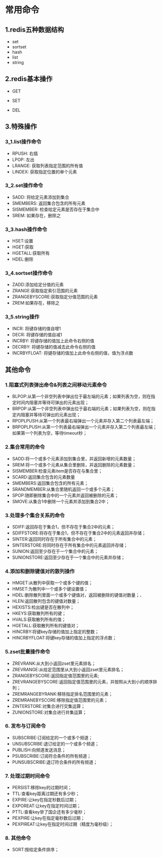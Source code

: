 # 常用命令
## 1.redis五种数据结构
- set
- sortset
- hash
- list
- string



## 2.redis基本操作

- GET

- SET

- DEL



## 3.特殊操作

### 3_1.list操作命令
- RPUSH: 右插
- LPOP: 左出
- LRANGE: 获取列表指定范围的所有值
- LINDEX: 获取指定位置的单个元素

### 3_2.set操作命令
- SADD: 将给定元素添加到集合
- SMEMBERS: 返回集合包含的所有元素
- SISMEMBER: 检查给定元素是否存在于集合中
- SREM: 如果存在，删除之

### 3_3.hash操作命令
- HSET:设置
- HGET:获取
- HGETALL:获取所有
- HDEL:删除

### 3_4.sortset操作命令
- ZADD:添加给定分值的元素
- ZRANGE:获取指定索引范围的元素
- ZRANGEBYSCORE:获取指定分值范围的元素
- ZREM:如果存在，移除之

### 3_5.string操作
- INCR: 将键存储的值自增1
- DECR: 将键存储的值自减1
- INCRBY: 将键存储的值加上此命令右侧的值
- DECRBY: 将键存储的值减去此命令右侧的值
- INCRBYFLOAT: 将键存储的值加上此命令右侧的值，值为浮点数



## 其他命令

### 1.阻塞式列表弹出命令&列表之间移动元素命令
-  BLPOP:从第一个非空列表中弹出位于最左端的元素；如果列表为空，则在指定时间内阻塞并等待可弹出的元素出现；
- BRPOP:从第一个非空列表中弹出位于最右端的元素；如果列表为空，则在指定内阻塞并等待可弹出的元素出现；
- RPOPLPUSH:从第一个列表最右端弹出一个元素并存入第二个列表最左端；
- BRPOPLPUSH:从第一个列表最右端弹出一个元素并存入第二个列表最左端；如果第一个列表为空，等待timeout秒；

### 2.集合常用的命令
- SADD:将一个或多个元素添加到集合里，并返回新增的元素数量；
- SREM:将一个或多个元素从集合里删除，并返回删除的元素数量；
- SISMEMBER:检查元素item是否存在与集合里；
- SCARD:返回集合包含的元素数量
- SMEMBERS:返回集合包含的所有元素；
- SRANDMEMBER:从集合里随机返回一个或多个元素；
- SPOP:随即删除集合中的一个元素并返回被删除的元素；
- SMOVE:从集合1中删除一个元素并添加到集合2中；

### 3.处理多个集合关系的命令
- SDIFF:返回存在于集合1，但不存在于集合2中的元素；
- SDIFFSTORE:将存在于集合1，但不存在于集合2中的元素返回并存储；
- SINTER:返回同时存在于所有集合中的元素；
- SINTERSTORE:将同时存在于所有集合中的元素返回并存储；
- SUNION:返回至少存在于一个集合中的元素；
- SUNIONSTORE:返回至少存在于一个集合中的元素并存储；

### 4.添加和删除键值对的散列操作
- HMGET:从散列中获取一个或多个键的值；
- HMSET:为散列中一个或多个键设置值；
- HDEL:删除散列里面一个或多个键值对，返回被删除的键值对数量；、
- HLEN:返回散列包含的键值对数量；
- HEXISTS:检出键是否在散列中；
- HKEYS:获取散列所有的键；
- HVALS:获取散列所有的值；
- HGETALL:获取散列所有的键值对；
- HINCRBY:将键key存储的值加上指定的整数；
- HINCRBYFLOAT:将键key存储的值加上指定的浮点数；

### 5.zset批量操作命令
- ZREVRANK:从大到小返回zset里元素排名；
- ZREVRANGE:从给定范围里从大到小返回zset里元素排名；
- ZRANGEBYSCORE:返回指定值范围里的元素;
- ZREVRANGEBYSCORE:返回指定值范围里的元素，并按照从大到小的顺序排列；
- ZREMRANGEBYRANK:移除指定排名范围里的元素；
- ZREMRANEBYSCORE:移除指定值范围里的元素；
- ZINTERSTORE:对集合进行交集运算；
- ZUNIONSTORE:对集合进行并集运算；

### 6. 发布与订阅命令
- SUBSCRIBE:订阅给定的一个或多个频道；
- UNSUBSCRIBE:退订给定的一个或多个频道；
- PUBLISH:向频道发送消息；
- PSUBSCRIBE:订阅符合条件的所有频道；
- PUNSUBSCRIBE:退订符合条件的所有频道；

### 7. 处理过期时间命令
- PERSIST:移除key的过期时间；
- TTL:查看key距离过期还有多少秒；
- EXPIRE:让key在指定秒数后过期；
- EXPOREAT:让key在指定时间过期；
- PTTL:查看key举了国企还有多少毫秒；
- PEXPIRE:让key在指定毫秒数后过期；
- PEXPIREAT:让key在指定时间过期（精度为毫秒级）；

### 8. 其他命令
- SORT:按给定条件排序；